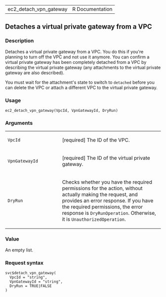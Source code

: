 <table style="width: 100%;">
<tbody>
<tr class="odd">
<td>ec2_detach_vpn_gateway</td>
<td style="text-align: right;">R Documentation</td>
</tr>
</tbody>
</table>

## Detaches a virtual private gateway from a VPC

### Description

Detaches a virtual private gateway from a VPC. You do this if you're
planning to turn off the VPC and not use it anymore. You can confirm a
virtual private gateway has been completely detached from a VPC by
describing the virtual private gateway (any attachments to the virtual
private gateway are also described).

You must wait for the attachment's state to switch to `detached` before
you can delete the VPC or attach a different VPC to the virtual private
gateway.

### Usage

    ec2_detach_vpn_gateway(VpcId, VpnGatewayId, DryRun)

### Arguments

<table>
<colgroup>
<col style="width: 35%" />
<col style="width: 65%" />
</colgroup>
<tbody>
<tr class="odd">
<td><code id="ec2_detach_vpn_gateway_:_VpcId">VpcId</code></td>
<td><p>[required] The ID of the VPC.</p></td>
</tr>
<tr class="even">
<td><code
id="ec2_detach_vpn_gateway_:_VpnGatewayId">VpnGatewayId</code></td>
<td><p>[required] The ID of the virtual private gateway.</p></td>
</tr>
<tr class="odd">
<td><code id="ec2_detach_vpn_gateway_:_DryRun">DryRun</code></td>
<td><p>Checks whether you have the required permissions for the action,
without actually making the request, and provides an error response. If
you have the required permissions, the error response is
<code>DryRunOperation</code>. Otherwise, it is
<code>UnauthorizedOperation</code>.</p></td>
</tr>
</tbody>
</table>

### Value

An empty list.

### Request syntax

    svc$detach_vpn_gateway(
      VpcId = "string",
      VpnGatewayId = "string",
      DryRun = TRUE|FALSE
    )
